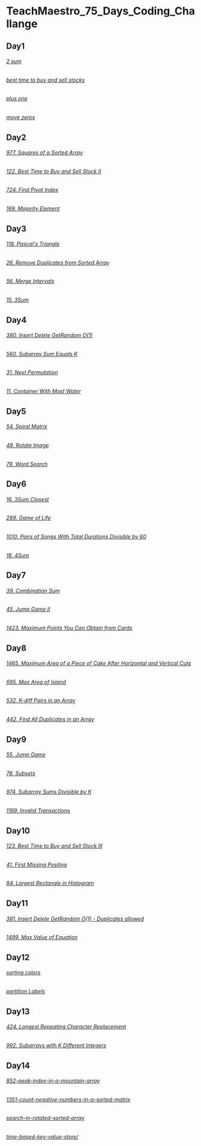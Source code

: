 # TeachMaestro_75_Days_Coding_Challange
## Day1
###### [2 sum](https://github.com/rudy8399/TeachMaestro_75_Days_Coding_Challange/tree/main/1-two-sum)
###### [best time to buy and sell stocks](https://github.com/rudy8399/TeachMaestro_75_Days_Coding_Challange/tree/main/121-best-time-to-buy-and-sell-stock)
###### [plus one](https://github.com/rudy8399/TeachMaestro_75_Days_Coding_Challange/tree/main/66-plus-one)
###### [move zeros](https://github.com/rudy8399/TeachMaestro_75_Days_Coding_Challange/tree/main/283-move-zeroes)
## Day2
###### [977. Squares of a Sorted Array]()
###### [122. Best Time to Buy and Sell Stock II]()
###### [724. Find Pivot Index]()
###### [169. Majority Element]()

## Day3
###### [118. Pascal's Triangle]()
###### [26. Remove Duplicates from Sorted Array]()
###### [56. Merge Intervals]()
###### [15. 3Sum]()
## Day4
###### [380. Insert Delete GetRandom O(1)]()
###### [560. Subarray Sum Equals K]()
###### [31. Next Permutation]()
###### [11. Container With Most Water]()
## Day5
###### [54. Spiral Matrix]()
###### [48. Rotate Image]()
###### [79. Word Search]()
## Day6
###### [16. 3Sum Closest]()
###### [289. Game of Life]()
###### [1010. Pairs of Songs With Total Durations Divisible by 60]()
###### [18. 4Sum]()
## Day7
###### [39. Combination Sum]()
###### [45. Jump Game II]()
###### [1423. Maximum Points You Can Obtain from Cards]()
## Day8
###### [1465. Maximum Area of a Piece of Cake After Horizontal and Vertical Cuts]()
###### [695. Max Area of Island]()
###### [532. K-diff Pairs in an Array]()
###### [442. Find All Duplicates in an Array]()
## Day9
###### [55. Jump Game]()
###### [78. Subsets]()
###### [974. Subarray Sums Divisible by K]()
###### [1169. Invalid Transactions]()
## Day10
###### [123. Best Time to Buy and Sell Stock III]()
###### [41. First Missing Positive]()
###### [84. Largest Rectangle in Histogram]()
## Day11
###### [381. Insert Delete GetRandom O(1) - Duplicates allowed]()
###### [1499. Max Value of Equation]()
## Day12
###### [sorting colors](https://github.com/rudy8399/TeachMaestro_75_Days_Coding_Challange/tree/main/75-sort-colors)
###### [partition Labels](https://github.com/rudy8399/TeachMaestro_75_Days_Coding_Challange/tree/main/763-partition-labels)
## Day13
###### [424. Longest Repeating Character Replacement]()
###### [992. Subarrays with K Different Integers]()
## Day14
###### [852-peak-index-in-a-mountain-array](https://github.com/rudy8399/TeachMaestro_75_Days_Coding_Challange/tree/main/852-peak-index-in-a-mountain-array)
###### [1351-count-negative-numbers-in-a-sorted-matrix](https://github.com/rudy8399/TeachMaestro_75_Days_Coding_Challange/tree/main/1351-count-negative-numbers-in-a-sorted-matrix)
###### [search-in-rotated-sorted-array]()
###### [time-based-key-value-store/]()

